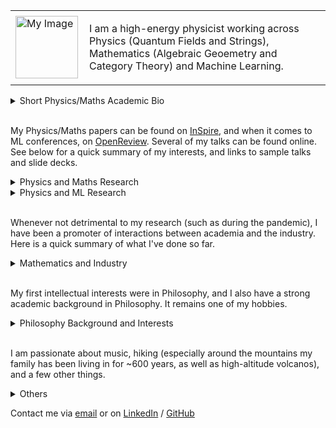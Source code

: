 <!-- Redirected from A Website Builder -->

<table style="border: none; border-collapse: collapse;">
  <tr>
    <td style="border: none;">
      <img src="https://via.placeholder.com/100" alt="My Image" width="100">
    </td>
    <td style="border: none; padding-left: 10px;">
      <p>I am a high-energy physicist working across Physics (Quantum Fields and Strings), Mathematics (Algebraic Geoemetry and Category Theory) and Machine Learning.</p>
    </td>
  </tr>
</table>


 

<details>
<summary>Short Physics/Maths Academic Bio </summary>
  
<p style="font-size:14px;">
<br>
  
I studied at the University of Zurich/ETHZ (Swiss Federal Institute of Technology), and completed a PhD/DPhil at the Mathematical Institute of the University of Oxford. My MSc advisor was Niklas Beisert, my DPhil supervisor Lionel Mason. I have been affiliated with the Perimeter Institute, Durham University, the University of Edinburgh, DESY Hamburg. I am currently visiting the University of Cambridge.

  
</p>

</details>

<br>

My Physics/Maths papers can be found on [InSpire](https://inspirehep.net/authors/1712079), and when it comes to ML conferences, on [OpenReview](https://openreview.net/profile?id=~Andrea_E._V._Ferrari1). Several of my talks can be found online. See below for a quick summary of my interests, and links to sample talks and slide decks.


<details>
<summary>Physics and Maths Research</summary>


<p style="font-size:14px;">
<br>
  
Broadly speaking, I have been pioneering the following research directions:
</p>

<ul style="font-size:14px;">
<li> 
    Describe observables of 3d SUSY gauge theories exploting the geometry of vortex and quasi-map moduli spaces. 
    <a href="https://pirsa.org/19030107" target="_blank">Sample talk at PI</a> and 
    <a href="talks/Geom_Indices.pdf" target="_blank">sample slide deck</a>.
</li>
<li>
    Understand 2d chiral CFTs (VOAs) that arise at the boundary of tolopogically twisted 3d QFTs in terms of the vacuum geometry of the 3d theory.
    <a href="https://scgp.stonybrook.edu/video_portal/video.php?id=6991" target="_blank">Sample talk at the Simons Center</a> and 
    <a href="talks/Hyper_VOAs.pdf" target="_blank">sample slide deck</a>.</li>
<li> 
    Understand generalised symmetries in QFT in terms of higher representation theory, opening up the understanding of their representations.
    <a href="https://www.youtube.com/watch?v=vwkouB69R-M" target="_blank">Sample talk at Oxford</a> and 
    <a href="GenSym_HigherGauge.pdf" target="_blank">sample slide deck</a>. 
</li>
<li> 
  Understand the relation between moduli spaces of Berry connections of QFTs/periodic monopoles and generalised cohomology.
  <a href="https://www.youtube.com/watch?v=vwkouB69R-M" target="_blank">Sample talk at ICTP</a> and 
  <a href="talks/Berry_GenCoh.pdf" target="_blank">sample slide deck</a>. 
</li>
</ul>

<p style="font-size:14px;"> 
I am currently working on the following:
</p>
<ul style="font-size:14px;">
<li> Exploit chiralisation techniques to describe geometrically spaces of conformal blocks of chiral CFTs. </li>
<li> Exploit chiralisation techniques to understand AdS/CFT holography at minimal string tension. </li>
<li> Understand more thoroughly the deep relationship between Berry phases and generalised cohomology. </li> 
<li> Exploit higher geometry to understand generalised symmetries and their representations.  </li>
</ul>



</details>


<details>
<summary>Physics and ML Research </summary>
  
<p style="font-size:14px;">
<br>


One of the most important tasks in Machine Learning applied to Physics is to fit parameters in a Hamiltonian such that obsreved data is reproduced. However, can one learn not only a Hamiltonian, but also features such as the structure of the space the system is defined on, and the observables that are producing certain correlation functions? 

These questions are fundamental if one wants to automatically discover dualities. I am currently pioneering such approaches. See this <a href="https://https://icml.cc/virtual/2025/poster/44740" target="_blank">ICML25</a> paper for some first results.
  
</p>

</details>

<br>

Whenever not detrimental to my research (such as during the pandemic), I have been a promoter of interactions between academia and the industry. Here is a quick summary of what I've done so far.

<details>
<summary>Mathematics and Industry</summary>

<p style="font-size:14px;">
<br>
  
Over the years, I have used maths and ML competences to do work on and advise on risk management, megaproject management, and as I come from a family of builders, construction more generally. Contact me if you'd like to hear more.
  
</p>

</details>

<br>

My first intellectual interests were in Philosophy, and I also have a strong academic background in Philosophy. It remains one of my hobbies.



<details>
<summary>Philosophy Background and Interests</summary>

<p style="font-size:14px;">
<br>

I have been passionate about Philosophy, both continental and analytic. I did some Philosophy in my undergrad and completed with distinction an MSt in Philosophy of Physics at the University of Oxford. I wrote essays on epistemology, philosophy of science, and philosophy of physics. I enjoy thinking about how the foundations of mathematics and geometry impact the construction of physical theories. If you are at all curious about this, feel free to contact me.


</p>

</details>

<br>

I am passionate about music, hiking (especially around the mountains my family has been living in for ~600 years, as well as high-altitude volcanos), and a few other things.

<details>


<summary>Others </summary>

<p style="font-size:14px;">
<br>

I am trying to build a generative model that composes fugues. If you are interested in contribute, contact me.

<\p>

</details>

Contact me via [email](mailto:andrea.e.v.ferrari@gmail.com) or on [LinkedIn](https://www.linkedin.com/in/andreaevferrari/) / [GitHub](https://github.com/andreaevferrari) 
